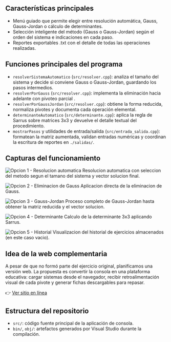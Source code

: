 ## Características principales
- Menú guiado que permite elegir entre resolución automática, Gauss, Gauss-Jordan o cálculo de determinantes.
- Selección inteligente del método (Gauss o Gauss-Jordan) según el orden del sistema e indicaciones en cada paso.
- Reportes exportables .txt con el detalle de todas las operaciones realizadas.


## Funciones principales del programa
- `resolverSistemaAutomatico` (`src/resolver.cpp`): analiza el tamaño del sistema y decide si conviene Gauss o Gauss-Jordan, guardando los pasos intermedios.
- `resolverPorGauss` (`src/resolver.cpp`): implementa la eliminación hacia adelante con pivoteo parcial .
- `resolverPorGaussJordan` (`src/resolver.cpp`): obtiene la forma reducida, normaliza pivotes y documenta cada operación elemental.
- `determinanteAutomatico` (`src/determinante.cpp`): aplica la regla de Sarrus sobre matrices 3x3 y devuelve el detalle textual del procedimiento.
- `mostrarPasos` y utilidades de entrada/salida (`src/entrada_salida.cpp`): formatean la matriz aumentada, validan entradas numéricas y coordinan la escritura de reportes en `./salidas/`.



## Capturas del funcionamiento
![Opcion 1 - Resolucion automatica](consola/docs/capturas/opcion1.png)
Resolucion automatica con seleccion del metodo segun el tamano del sistema y vector solucion final.

![Opcion 2 - Eliminacion de Gauss](consola/docs/capturas/opcion2.png)
Aplicacion directa de la eliminacion de Gauss.

![Opcion 3 - Gauss-Jordan](consola/docs/capturas/opcion3.png)
Proceso completo de Gauss-Jordan hasta obtener la matriz reducida y el vector solucion.

![Opcion 4 - Determinante](consola/docs/capturas/opcion4.png)
Calculo de la determinante 3x3 aplicando Sarrus.

![Opcion 5 - Historial](consola/docs/capturas/opcion5.png)
Visualizacion del historial de ejercicios almacenados (en este caso vacio).


## Idea de la web complementaria
A pesar de que no formó parte del ejercicio original, planificamos una versión web. La propuesta es convertir la consola en una plataforma educativa: cargar sistemas desde el navegador, recibir retroalimentación visual de cada pivote y generar fichas descargables para repasar.

👉 [Ver sitio en línea](https://nicoo01x.github.io/Resolucion-Sistemas-Ecuaciones-Web/)

## Estructura del repositorio
- `src/`: código fuente principal de la aplicación de consola.
- `bin/`, `obj/`: artefactos generados por Visual Studio durante la compilación.


